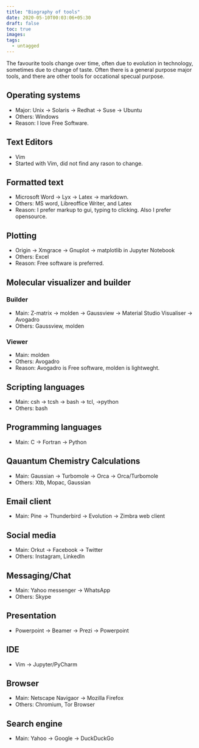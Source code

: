 ```yaml
---
title: "Biography of tools"
date: 2020-05-10T00:03:06+05:30
draft: false
toc: true
images:
tags: 
  - untagged
---
```


The favourite tools change over time, often due to evolution in
technology, sometimes due to change of taste.  Often there is a general
purpose major tools, and there are other tools for occational specual
purpose.

## Operating systems

- Major: Unix &rarr; Solaris &rarr; Redhat &rarr; Suse &rarr; Ubuntu
- Others: Windows
- Reason: I love Free Software.

## Text Editors

- Vim
- Started with Vim, did not find any rason to change.

## Formatted text

- Microsoft Word &rarr; Lyx &rarr; Latex &rarr; markdown.
- Others: MS word, Libreoffice Writer, and Latex
- Reason: I prefer markup to gui, typing to clicking. Also I prefer
  opensource.

## Plotting

- Origin &rarr; Xmgrace &rarr; Gnuplot &rarr; matplotlib in Jupyter Notebook
- Others: Excel
- Reason: Free software is preferred.

## Molecular visualizer and  builder

### Builder

- Main: Z-matrix &rarr; molden &rarr; Gaussview &rarr; Material Studio
  Visualiser &rarr; Avogadro
- Others: Gaussview, molden

### Viewer

- Main: molden
- Others: Avogadro
- Reason: Avogadro is Free software, molden is lightweght.

## Scripting languages

- Main: csh &rarr; tcsh &rarr; bash &rarr; tcl, &rarr;python
- Others: bash

## Programming languages

- Main: C &rarr; Fortran &rarr; Python

## Qauantum Chemistry Calculations

- Main: Gaussian &rarr; Turbomole &rarr; Orca &rarr; Orca/Turbomole
- Others: Xtb, Mopac, Gaussian

## Email client

- Main: Pine &rarr; Thunderbird &rarr; Evolution &rarr; Zimbra web client

## Social media

- Main: Orkut &rarr; Facebook &rarr; Twitter
- Others: Instagram, LinkedIn

## Messaging/Chat

- Main: Yahoo messenger &rarr; WhatsApp
- Others: Skype

## Presentation

- Powerpoint &rarr; Beamer &rarr; Prezi &rarr; Powerpoint

## IDE

- Vim &rarr; Jupyter/PyCharm

## Browser

- Main: Netscape Navigaor &rarr; Mozilla Firefox
- Others: Chromium, Tor Browser

## Search engine

- Main: Yahoo &rarr; Google &rarr; DuckDuckGo

